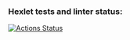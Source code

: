 ### Hexlet tests and linter status:
[![Actions Status](https://github.com/GCV-VL/rails-project-lvl1/workflows/hexlet-check/badge.svg)](https://github.com/GCV-VL/rails-project-lvl1/actions)